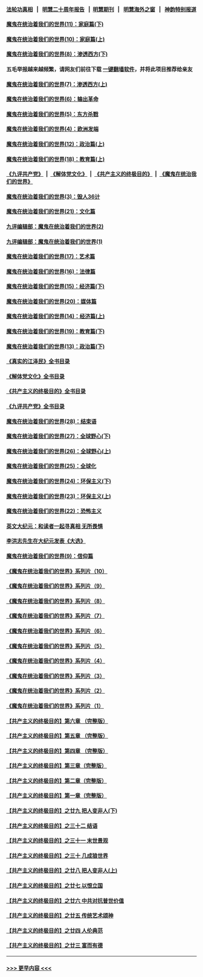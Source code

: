 #### [法轮功真相](https://github.com/gfw-breaker/truth/blob/master/README.md?t=0) &nbsp;&nbsp;|&nbsp;&nbsp; [明慧二十周年报告](https://github.com/gfw-breaker/mh-reports/blob/master/README.md?t=0) &nbsp;&nbsp;|&nbsp;&nbsp;[明慧期刊](https://github.com/gfw-breaker/mh-qikan) &nbsp;&nbsp;|&nbsp;&nbsp; [明慧海外之窗](https://github.com/gfw-breaker/mh-news/blob/master/README.md?t=0) &nbsp;&nbsp;|&nbsp;&nbsp; [神韵特别报道](https://github.com/gfw-breaker/mh-news/blob/master/shenyun.md?t=0)
#### [魔鬼在统治着我们的世界(11)：家庭篇(下)](../pages/nsc422/n10440961.md?t=12231543) 
#### [魔鬼在统治着我们的世界(10)：家庭篇(上)](../pages/nsc422/n10435448.md?t=12231543) 
#### [魔鬼在统治着我们的世界(8)：渗透西方(下)](../pages/nsc422/n10429603.md?t=12231543) 
#### 五毛举报越来越频繁，请网友们前往下载 [一键翻墙软件](https://github.com/gfw-breaker/ssr-accounts)，并将此项目推荐给亲友
#### [魔鬼在统治着我们的世界(7)：渗透西方(上)](../pages/nsc422/n10426013.md?t=12231543) 
#### [魔鬼在统治着我们的世界(6)：输出革命](../pages/nsc422/n10421536.md?t=12231543) 
#### [魔鬼在统治着我们的世界(5)：东方杀戮](../pages/nsc422/n10417707.md?t=12231543) 
#### [魔鬼在统治着我们的世界(4)：欧洲发端](../pages/nsc422/n10414890.md?t=12231543) 
#### [魔鬼在统治着我们的世界(12)：政治篇(上)](../pages/nsc422/n10444576.md?t=12231543) 
#### [魔鬼在统治着我们的世界(18)：教育篇(上)](../pages/nsc422/n10526970.md?t=12231543) 
#### [《九评共产党》](https://github.com/begood0513/9ping.md/blob/master/README.md) &nbsp;|&nbsp; [《解体党文化》](../../../../jtdwh.md/blob/master/README.md)  &nbsp;|&nbsp; [《共产主义的终极目的》](../../../../gczydzjmd.md/blob/master/README.md) &nbsp;|&nbsp; [《魔鬼在统治我们的世界》](../../../../mgztzwmdsj.md/blob/master/README.md) 
#### [魔鬼在统治着我们的世界(3)：毁人36计](../pages/nsc422/n10411583.md?t=12231543) 
#### [魔鬼在统治着我们的世界(21)：文化篇](../pages/nsc422/n10597706.md?t=12231543) 
#### [九评编辑部：魔鬼在统治着我们的世界(2)](../pages/nsc422/n10410036.md?t=12231543) 
#### [九评编辑部：魔鬼在统治着我们的世界(1)](../pages/nsc422/n10406825.md?t=12231543) 
#### [魔鬼在统治着我们的世界(17)：艺术篇](../pages/nsc422/n10499093.md?t=12231543) 
#### [魔鬼在统治着我们的世界(16)：法律篇](../pages/nsc422/n10485969.md?t=12231543) 
#### [魔鬼在统治着我们的世界(15)：经济篇(下)](../pages/nsc422/n10469975.md?t=12231543) 
#### [魔鬼在统治着我们的世界(20)：媒体篇](../pages/nsc422/n10586579.md?t=12231543) 
#### [魔鬼在统治着我们的世界(14)：经济篇(上)](../pages/nsc422/n10457370.md?t=12231543) 
#### [魔鬼在统治着我们的世界(19)：教育篇(下)](../pages/nsc422/n10564808.md?t=12231543) 
#### [魔鬼在统治着我们的世界(13)：政治篇(下)](../pages/nsc422/n10448270.md?t=12231543) 
#### [《真实的江泽民》全书目录](../pages/nsc422/n13721399.md?t=12231543) 
#### [《解体党文化》全书目录](../pages/nsc422/n13721157.md?t=12231543) 
#### [《共产主义的终极目的》全书目录](../pages/nsc422/n13721048.md?t=12231543) 
#### [《九评共产党》全书目录](../pages/nsc422/n13708085.md?t=12231543) 
#### [魔鬼在统治着我们的世界(28)：结束语](../pages/nsc422/n10936246.md?t=12231543) 
#### [魔鬼在统治着我们的世界(27)：全球野心(下)](../pages/nsc422/n10928319.md?t=12231543) 
#### [魔鬼在统治着我们的世界(26)：全球野心(上)](../pages/nsc422/n10900318.md?t=12231543) 
#### [魔鬼在统治着我们的世界(25)：全球化](../pages/nsc422/n10788205.md?t=12231543) 
#### [魔鬼在统治着我们的世界(24)：环保主义(下)](../pages/nsc422/n10695307.md?t=12231543) 
#### [魔鬼在统治着我们的世界(23)：环保主义(上)](../pages/nsc422/n10688613.md?t=12231543) 
#### [魔鬼在统治着我们的世界(22)：恐怖主义](../pages/nsc422/n10614727.md?t=12231543) 
#### [英文大纪元：和读者一起寻真相 无所畏惧](../pages/nsc422/n12542027.md?t=12231543) 
#### [李洪志先生在大纪元发表《大选》](../pages/nsc422/n12534746.md?t=12231543) 
#### [魔鬼在统治着我们的世界(9)：信仰篇](../pages/nsc422/n10432159.md?t=12231543) 
#### [《魔鬼在统治着我们的世界》系列片（10）](../pages/nsc422/n12292670.md?t=12231543) 
#### [《魔鬼在统治着我们的世界》系列片（9）](../pages/nsc422/n12290859.md?t=12231543) 
#### [《魔鬼在统治着我们的世界》系列片（8）](../pages/nsc422/n12287445.md?t=12231543) 
#### [《魔鬼在统治着我们的世界》系列片（7）](../pages/nsc422/n12283425.md?t=12231543) 
#### [《魔鬼在统治着我们的世界》系列片（6）](../pages/nsc422/n12282314.md?t=12231543) 
#### [《魔鬼在统治着我们的世界》系列片（5）](../pages/nsc422/n12281419.md?t=12231543) 
#### [《魔鬼在统治着我们的世界》系列片（4）](../pages/nsc422/n12274024.md?t=12231543) 
#### [《魔鬼在统治着我们的世界》系列片（3）](../pages/nsc422/n12271322.md?t=12231543) 
#### [《魔鬼在统治着我们的世界》系列片（2）](../pages/nsc422/n12269049.md?t=12231543) 
#### [《魔鬼在统治着我们的世界》系列片（1）](../pages/nsc422/n12267575.md?t=12231543) 
#### [【共产主义的终极目的】第六章 （完整版）](../pages/nsc422/n11428913.md?t=12231543) 
#### [【共产主义的终极目的】第五章 （完整版）](../pages/nsc422/n11428912.md?t=12231543) 
#### [【共产主义的终极目的】第四章 （完整版）](../pages/nsc422/n11428907.md?t=12231543) 
#### [【共产主义的终极目的】第三章（完整版）](../pages/nsc422/n11428848.md?t=12231543) 
#### [【共产主义的终极目的】第二章（完整版）](../pages/nsc422/n11428831.md?t=12231543) 
#### [【共产主义的终极目的】第一章（完整版）](../pages/nsc422/n11417651.md?t=12231543) 
#### [【共产主义的终极目的】之廿九 把人变非人(下)](../pages/nsc422/n11344140.md?t=12231543) 
#### [【共产主义的终极目的】之三十二 结语](../pages/nsc422/n11360535.md?t=12231543) 
#### [【共产主义的终极目的】之三十一 末世景观](../pages/nsc422/n11351129.md?t=12231543) 
#### [【共产主义的终极目的】之三十 几成狼世界](../pages/nsc422/n11348280.md?t=12231543) 
#### [【共产主义的终极目的】之廿八 把人变非人(上)](../pages/nsc422/n11340492.md?t=12231543) 
#### [【共产主义的终极目的】之廿七 以恨立国](../pages/nsc422/n11336944.md?t=12231543) 
#### [【共产主义的终极目的】之廿六 中共对抗普世价值](../pages/nsc422/n11324785.md?t=12231543) 
#### [【共产主义的终极目的】之廿五 传统艺术颂神](../pages/nsc422/n11296396.md?t=12231543) 
#### [【共产主义的终极目的】之廿四 人伦典范](../pages/nsc422/n11296397.md?t=12231543) 
#### [【共产主义的终极目的】之廿三 富而有德](../pages/nsc422/n11283598.md?t=12231543) 

----
#### [ >>> 更早内容 <<< ](../indexes/nsc422-earlier.md)
